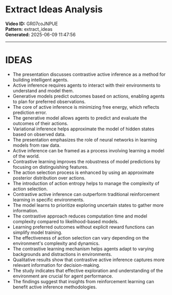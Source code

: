 # Extract Ideas Analysis

**Video ID:** GR07coJNPUE  
**Pattern:** extract_ideas  
**Generated:** 2025-06-09 11:47:56  

---

# IDEAS

- The presentation discusses contrastive active inference as a method for building intelligent agents.
- Active inference requires agents to interact with their environments to understand and model them.
- Generative models predict outcomes based on actions, enabling agents to plan for preferred observations.
- The core of active inference is minimizing free energy, which reflects prediction error.
- The generative model allows agents to predict and evaluate the outcomes of their actions.
- Variational inference helps approximate the model of hidden states based on observed data.
- The presentation emphasizes the role of neural networks in learning models from raw data.
- Active inference can be framed as a process involving learning a model of the world.
- Contrastive learning improves the robustness of model predictions by focusing on distinguishing features.
- The action selection process is enhanced by using an approximate posterior distribution over actions.
- The introduction of action entropy helps to manage the complexity of action selection.
- Contrastive active inference can outperform traditional reinforcement learning in specific environments.
- The model learns to prioritize exploring uncertain states to gather more information.
- The contrastive approach reduces computation time and model complexity compared to likelihood-based models.
- Learning preferred outcomes without explicit reward functions can simplify model training.
- The effectiveness of action selection can vary depending on the environment's complexity and dynamics.
- The contrastive learning mechanism helps agents adapt to varying backgrounds and distractions in environments.
- Qualitative results show that contrastive active inference captures more relevant information for decision-making.
- The study indicates that effective exploration and understanding of the environment are crucial for agent performance.
- The findings suggest that insights from reinforcement learning can benefit active inference methodologies.